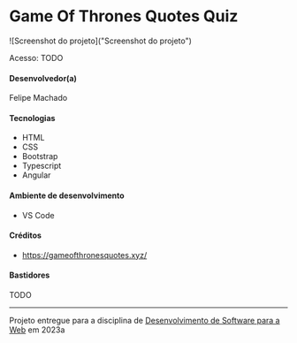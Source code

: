 # Game Of Thrones Quotes Quiz

![Screenshot do projeto]("Screenshot do projeto")

Acesso: TODO


#### Desenvolvedor(a)
Felipe Machado

#### Tecnologias

- HTML
- CSS
- Bootstrap
- Typescript
- Angular

#### Ambiente de desenvolvimento

- VS Code

#### Créditos

- https://gameofthronesquotes.xyz/

#### Bastidores

TODO


---
Projeto entregue para a disciplina de [Desenvolvimento de Software para a Web](http://github.com/andreainfufsm/elc1090-2023a) em 2023a
